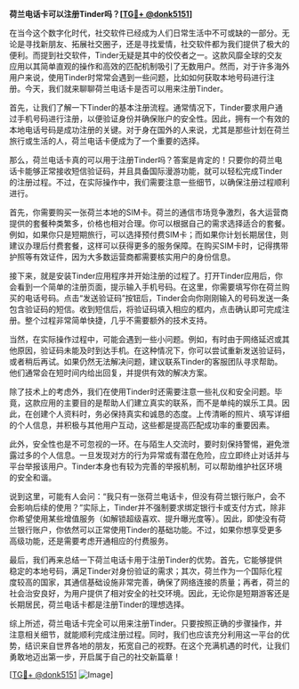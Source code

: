 **荷兰电话卡可以注册Tinder吗？[[TG💪+ @donk5151](https://t.me/s/donk5151)]**

在当今这个数字化时代，社交软件已经成为人们日常生活中不可或缺的一部分。无论是寻找新朋友、拓展社交圈子，还是寻找爱情，社交软件都为我们提供了极大的便利。而提到社交软件，Tinder无疑是其中的佼佼者之一。这款风靡全球的交友应用以其简单直观的操作和高效的匹配机制吸引了无数用户。然而，对于许多海外用户来说，使用Tinder时常常会遇到一些问题，比如如何获取本地号码进行注册。今天，我们就来聊聊荷兰电话卡是否可以用来注册Tinder。

首先，让我们了解一下Tinder的基本注册流程。通常情况下，Tinder要求用户通过手机号码进行注册，以便验证身份并确保账户的安全性。因此，拥有一个有效的本地电话号码是成功注册的关键。对于身在国外的人来说，尤其是那些计划在荷兰旅行或生活的人，荷兰电话卡便成为了一个重要的选择。

那么，荷兰电话卡真的可以用于注册Tinder吗？答案是肯定的！只要你的荷兰电话卡能够正常接收短信验证码，并且具备国际漫游功能，就可以轻松完成Tinder的注册过程。不过，在实际操作中，我们需要注意一些细节，以确保注册过程顺利进行。

首先，你需要购买一张荷兰本地的SIM卡。荷兰的通信市场竞争激烈，各大运营商提供的套餐种类繁多，价格也相对合理。你可以根据自己的需求选择适合的套餐。例如，如果你只是短期旅行，可以选择预付费SIM卡；而如果你计划长期居住，则建议办理后付费套餐，这样可以获得更多的服务保障。在购买SIM卡时，记得携带护照等有效证件，因为大多数运营商都需要核实用户的身份信息。

接下来，就是安装Tinder应用程序并开始注册的过程了。打开Tinder应用后，你会看到一个简单的注册页面，提示输入手机号码。在这里，你需要填写你在荷兰购买的电话号码。点击“发送验证码”按钮后，Tinder会向你刚刚输入的号码发送一条包含验证码的短信。收到短信后，将验证码填入相应的框内，点击确认即可完成注册。整个过程非常简单快捷，几乎不需要额外的技术支持。

当然，在实际操作过程中，可能会遇到一些小问题。例如，有时由于网络延迟或其他原因，验证码未能及时到达手机。在这种情况下，你可以尝试重新发送验证码，或者稍后再试。如果仍然无法解决问题，建议联系Tinder的客服团队寻求帮助。他们通常会在短时间内给出回复，并提供有效的解决方案。

除了技术上的考虑外，我们在使用Tinder时还需要注意一些礼仪和安全问题。毕竟，这款应用的主要目的是帮助人们建立真实的联系，而不是单纯的娱乐工具。因此，在创建个人资料时，务必保持真实和诚恳的态度。上传清晰的照片、填写详细的个人信息，并积极与其他用户互动，这些都是提高匹配成功率的重要因素。

此外，安全性也是不可忽视的一环。在与陌生人交流时，要时刻保持警惕，避免泄露过多的个人信息。一旦发现对方的行为异常或有潜在危险，应立即终止对话并与平台举报该用户。Tinder本身也有较为完善的举报机制，可以帮助维护社区环境的安全和谐。

说到这里，可能有人会问：“我只有一张荷兰电话卡，但没有荷兰银行账户，会不会影响后续的使用？”实际上，Tinder并不强制要求绑定银行卡或支付方式，除非你希望使用某些增值服务（如解锁超级喜欢、提升曝光度等）。因此，即使没有荷兰银行账户，你依然可以正常使用Tinder的基础功能。不过，如果你想享受更多高级功能，还是需要考虑开通相应的付费服务。

最后，我们再来总结一下荷兰电话卡用于注册Tinder的优势。首先，它能够提供稳定的本地号码，满足Tinder对身份验证的需求；其次，荷兰作为一个国际化程度较高的国家，其通信基础设施非常完善，确保了网络连接的质量；再者，荷兰的社会治安良好，为用户提供了相对安全的社交环境。因此，无论你是短期游客还是长期居民，荷兰电话卡都是注册Tinder的理想选择。

综上所述，荷兰电话卡完全可以用来注册Tinder。只要按照正确的步骤操作，并注意相关细节，就能顺利完成注册过程。同时，我们也应该充分利用这一平台的优势，结识来自世界各地的朋友，拓宽自己的视野。在这个充满机遇的时代，让我们勇敢地迈出第一步，开启属于自己的社交新篇章！

[[TG💪+ @donk5151](https://t.me/s/donk5151) ![Image](https://i.postimg.cc/rwNCRYN7/Snipaste-2025-04-30-17-27-05.png)]